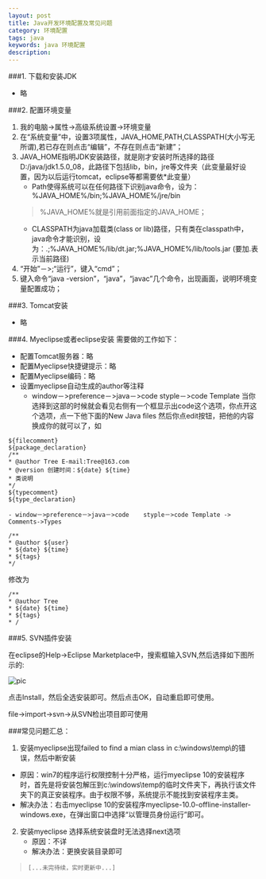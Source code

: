 ```yaml
---
layout: post
title: Java开发环境配置及常见问题
category: 环境配置
tags: java
keywords: java 环境配置
description: 
---
```


###1. 下载和安装JDK

- 略

###2. 配置环境变量

1. 我的电脑->属性->高级系统设置->环境变量
2. 在“系统变量”中，设置3项属性，JAVA_HOME,PATH,CLASSPATH(大小写无所谓),若已存在则点击“编辑”，不存在则点击“新建”；
3. JAVA_HOME指明JDK安装路径，就是刚才安装时所选择的路径D:/java/jdk1.5.0_08，此路径下包括lib，bin，jre等文件夹（此变量最好设置，因为以后运行tomcat，eclipse等都需要依*此变量）
    - Path使得系统可以在任何路径下识别java命令，设为：%JAVA_HOME%/bin;%JAVA_HOME%/jre/bin
    > %JAVA_HOME%就是引用前面指定的JAVA_HOME；
    - CLASSPATH为java加载类(class or lib)路径，只有类在classpath中，java命令才能识别，设为：.;%JAVA_HOME%/lib/dt.jar;%JAVA_HOME%/lib/tools.jar (要加.表示当前路径)
4. “开始”－>;“运行”，键入“cmd”；
5. 键入命令“java -version”，“java”，“javac”几个命令，出现画面，说明环境变量配置成功；

###3. Tomcat安装

- 略

###4. Myeclipse或者eclipse安装
需要做的工作如下：

- 配置Tomcat服务器：略
- 配置Myeclipse快捷键提示：略
- 配置Myeclipse编码：略
- 设置myeclipse自动生成的author等注释 
    - window－>preference－>java－>code    styple－>code Template 当你选择到这部的时候就会看见右侧有一个框显示出code这个选项，你点开这个选项，点一下他下面的New Java  files 然后你点edit按钮，把他的内容换成你的就可以了，如
```
${filecomment}
${package_declaration}
/**
* @author Tree E-mail:Tree@163.com
* @version 创建时间：${date} ${time}
* 类说明
*/
${typecomment}
${type_declaration}
```
    - window－>preference－>java－>code    styple－>code Template -> Comments->Types
       
```
/**
* @author ${user}
* ${date} ${time}
* ${tags}
*/
```

   修改为
	
```
/**
* @author Tree
* ${date} ${time}
* ${tags}
* /
```

###5. SVN插件安装

在eclipse的Help->Eclipse Marketplace中，搜索框输入SVN,然后选择如下图所示的:

![pic](http://f.hiphotos.baidu.com/image/pic/item/34fae6cd7b899e51b20a2bf746a7d933c9950d48.jpg)

点击Install，然后全选安装即可。然后点击OK，自动重启即可使用。

file->import->svn->从SVN检出项目即可使用


###常见问题汇总：
1. 安装myeclipse出现failed to find a mian class in c:\windows\temp\的错误，然后中断安装

  - 原因：win7的程序运行权限控制十分严格，运行myeclipse 10的安装程序时，首先是将安装包解压到c:\windows\temp的临时文件夹下，再执行该文件夹下的真正安装程序。由于权限不够，系统提示不能找到安装程序主类。
  -  解决办法：右击myeclipse 10的安装程序myeclipse-10.0-offline-installer-windows.exe，在弹出窗口中选择“以管理员身份运行”即可。

2. 安装myeclipse 选择系统安装盘时无法选择next选项
    - 原因：不详
    - 解决办法：更换安装目录即可



>     [...未完待续，实时更新中...]
